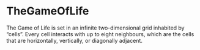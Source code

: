 # TheGameOfLife
The Game of Life is set in an infinite two-dimensional grid inhabited by “cells”. Every cell interacts with up to eight neighbours, which are the cells that are horizontally, vertically, or diagonally adjacent. 
